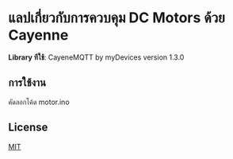 # แลปเกี่ยวกับการควบคุม DC Motors ด้วย Cayenne


**Library ทีใช้**: CayeneMQTT by myDevices version 1.3.0

## การใช้งาน
คัดลอกโค้ด motor.ino


## License
[MIT](https://choosealicense.com/licenses/mit/)
